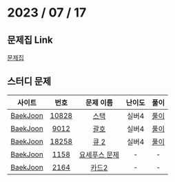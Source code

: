# 2023 / 07 / 17

## 문제집 Link

[문제집](https://github.com/tony9402/baekjoon/tree/main/data_structure)

## 스터디 문제

|                사이트                |                      번호                      |                       문제 이름                       | 난이도 |                        풀이                        |
| :----------------------------------: | :--------------------------------------------: | :---------------------------------------------------: | :----: | :------------------------------------------------: |
| [BaekJoon](https://www.acmicpc.net/) | [10828](https://www.acmicpc.net/problem/10828) |     [스택](https://www.acmicpc.net/problem/10828)     | 실버4  | [풀이](../../../../BaekJoon/Solutions/10828_스택)  |
| [BaekJoon](https://www.acmicpc.net/) |  [9012](https://www.acmicpc.net/problem/9012)  |     [괄호](https://www.acmicpc.net/problem/9012)      | 실버4  |  [풀이](../../../../BaekJoon/Solutions/9012_괄호)  |
| [BaekJoon](https://www.acmicpc.net/) | [18258](https://www.acmicpc.net/problem/18258) |     [큐 2](https://www.acmicpc.net/problem/18258)     | 실버4  | [풀이](../../../../BaekJoon/Solutions/18258_큐_2/) |
| [BaekJoon](https://www.acmicpc.net/) |  [1158](https://www.acmicpc.net/problem/1158)  | [요세푸스 문제](https://www.acmicpc.net/problem/1158) |   -    |                         -                          |
| [BaekJoon](https://www.acmicpc.net/) |  [2164](https://www.acmicpc.net/problem/2164)  |     [카드2](https://www.acmicpc.net/problem/2164)     |   -    |                         -                          |
